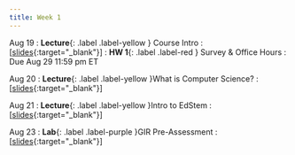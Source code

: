 ```yaml
---
title: Week 1
---
```



Aug 19
: **Lecture**{: .label .label-yellow } Course Intro 
  : [[slides](https://edstem.org/us/courses/60560/lessons/113959){:target="_blank"}\]
: **HW 1**{: .label .label-red } Survey & Office Hours
  : Due Aug 29 11:59 pm ET
  
Aug 20
: **Lecture**{: .label .label-yellow }What is Computer Science?
  : [[slides](https://edstem.org/us/courses/60560/lessons/113959){:target="_blank"}\]

Aug 21
: **Lecture**{: .label .label-yellow }Intro to EdStem
  : [[slides](https://edstem.org/us/courses/60560/lessons/113959){:target="_blank"}\]

Aug 23
: **Lab**{: .label .label-purple }GIR Pre-Assessment
  : [[slides](https://edstem.org/us/courses/60560/lessons/113959){:target="_blank"}\]
